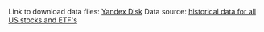Link to download data files: [Yandex Disk](https://disk.yandex.ru/d/sibjIimDzcJw2w)
Data source: [historical data for all US stocks and ETF's](https://www.kaggle.com/datasets/ericstanley/us-stock-market-history-data-csv)
